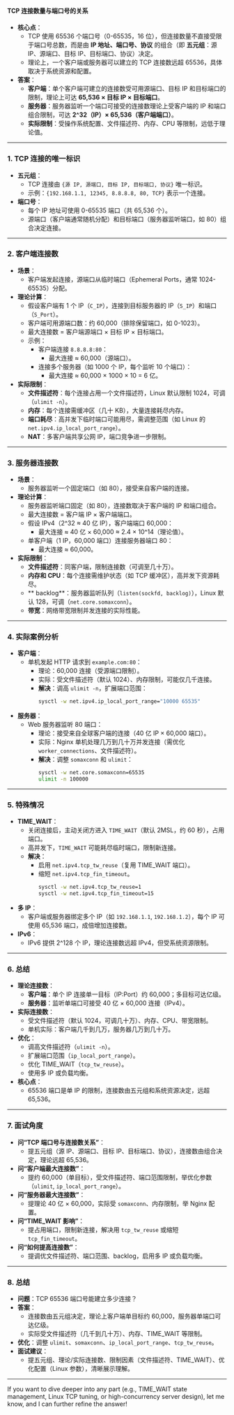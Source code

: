 
#### TCP 连接数量与端口号的关系
- **核心点**：
  - TCP 使用 65536 个端口号（0-65535，16 位），但连接数量不直接受限于端口号总数，而是由 **IP 地址、端口号、协议** 的组合（即 **五元组**：源 IP、源端口、目标 IP、目标端口、协议）决定。
  - 理论上，一个客户端或服务器可以建立的 TCP 连接数远超 65536，具体取决于系统资源和配置。
- **答案**：
  - **客户端**：单个客户端可建立的连接数受可用源端口、目标 IP 和目标端口的限制，理论上可达 **65,536 × 目标 IP × 目标端口**。
  - **服务器**：服务器监听一个端口可接受的连接数理论上受客户端的 IP 和端口组合限制，可达 **2^32（IP）× 65,536（客户端端口）**。
  - **实际限制**：受操作系统配置、文件描述符、内存、CPU 等限制，远低于理论值。

---

### 1. TCP 连接的唯一标识
- **五元组**：
  - TCP 连接由 `{源 IP, 源端口, 目标 IP, 目标端口, 协议}` 唯一标识。
  - 示例：`{192.168.1.1, 12345, 8.8.8.8, 80, TCP}` 表示一个连接。
- **端口号**：
  - 每个 IP 地址可使用 0-65535 端口（共 65,536 个）。
  - 源端口（客户端通常随机分配）和目标端口（服务器监听端口，如 80）组合决定连接。

---

### 2. 客户端连接数
- **场景**：
  - 客户端发起连接，源端口从临时端口（Ephemeral Ports，通常 1024-65535）分配。
- **理论计算**：
  - 假设客户端有 1 个 IP（`C_IP`），连接到目标服务器的 IP（`S_IP`）和端口（`S_Port`）。
  - 客户端可用源端口数：约 60,000（排除保留端口，如 0-1023）。
  - 最大连接数 = 客户端源端口 × 目标 IP × 目标端口。
  - 示例：
    - 客户端连接 `8.8.8.8:80`：
      - 最大连接 ≈ 60,000（源端口）。
    - 连接多个服务器（如 1000 个 IP，每个监听 10 个端口）：
      - 最大连接 ≈ 60,000 × 1000 × 10 = 6 亿。
- **实际限制**：
  - **文件描述符**：每个连接占用一个文件描述符，Linux 默认限制 1024，可调（`ulimit -n`）。
  - **内存**：每个连接需缓冲区（几十 KB），大量连接耗尽内存。
  - **端口耗尽**：高并发下临时端口可能用尽，需调整范围（如 Linux 的 `net.ipv4.ip_local_port_range`）。
  - **NAT**：多客户端共享公网 IP，端口竞争进一步限制。

---

### 3. 服务器连接数
- **场景**：
  - 服务器监听一个固定端口（如 80），接受来自客户端的连接。
- **理论计算**：
  - 服务器监听端口固定（如 80），连接数取决于客户端的 IP 和端口组合。
  - 最大连接数 = 客户端 IP × 客户端端口。
  - 假设 IPv4（2^32 ≈ 40 亿 IP），客户端端口 60,000：
    - 最大连接 ≈ 40 亿 × 60,000 ≈ 2.4 × 10^14（理论值）。
  - 单客户端（1 IP，60,000 端口）连接服务器端口 80：
    - 最大连接 ≈ 60,000。
- **实际限制**：
  - **文件描述符**：同客户端，限制连接数（可调至几十万）。
  - **内存和 CPU**：每个连接需维护状态（如 TCP 缓冲区），高并发下资源耗尽。
  - ** backlog**：服务器监听队列（`listen(sockfd, backlog)`），Linux 默认 128，可调（`net.core.somaxconn`）。
  - **带宽**：网络带宽限制并发连接的实际性能。

---

### 4. 实际案例分析
- **客户端**：
  - 单机发起 HTTP 请求到 `example.com:80`：
    - 理论：60,000 连接（受源端口限制）。
    - 实际：受文件描述符（默认 1024）、内存限制，可能仅几千连接。
    - **解决**：调高 `ulimit -n`，扩展端口范围：
      ```bash
      sysctl -w net.ipv4.ip_local_port_range="10000 65535"
      ```
- **服务器**：
  - Web 服务器监听 80 端口：
    - 理论：接受来自全球客户端的连接（40 亿 IP × 60,000 端口）。
    - 实际：Nginx 单机处理几万到几十万并发连接（需优化 `worker_connections`、文件描述符）。
    - **解决**：调整 `somaxconn` 和 `ulimit`：
      ```bash
      sysctl -w net.core.somaxconn=65535
      ulimit -n 100000
      ```

---

### 5. 特殊情况
- **TIME_WAIT**：
  - 关闭连接后，主动关闭方进入 `TIME_WAIT`（默认 2MSL，约 60 秒），占用端口。
  - 高并发下，`TIME_WAIT` 可能耗尽临时端口，限制新连接。
  - **解决**：
    - 启用 `net.ipv4.tcp_tw_reuse`（复用 TIME_WAIT 端口）。
    - 缩短 `net.ipv4.tcp_fin_timeout`。
      ```bash
      sysctl -w net.ipv4.tcp_tw_reuse=1
      sysctl -w net.ipv4.tcp_fin_timeout=15
      ```
- **多 IP**：
  - 客户端或服务器绑定多个 IP（如 `192.168.1.1`, `192.168.1.2`），每个 IP 可使用 65,536 端口，成倍增加连接数。
- **IPv6**：
  - IPv6 提供 2^128 个 IP，理论连接数远超 IPv4，但受系统资源限制。

---

### 6. 总结
- **理论连接数**：
  - **客户端**：单个 IP 连接单一目标（IP:Port）约 60,000；多目标可达亿级。
  - **服务器**：监听单端口可接受 40 亿 × 60,000 连接（IPv4）。
- **实际连接数**：
  - 受文件描述符（默认 1024，可调几十万）、内存、CPU、带宽限制。
  - 单机实际：客户端几千到几万，服务器几万到几十万。
- **优化**：
  - 调高文件描述符（`ulimit -n`）。
  - 扩展端口范围（`ip_local_port_range`）。
  - 优化 TIME_WAIT（`tcp_tw_reuse`）。
  - 使用多 IP 或负载均衡。
- **核心点**：
  - 65536 端口是单 IP 的限制，连接数由五元组和系统资源决定，远超 65,536。

---

### 7. 面试角度
- **问“TCP 端口号与连接数关系”**：
  - 提五元组（源 IP、源端口、目标 IP、目标端口、协议），连接数由组合决定，理论远超 65,536。
- **问“客户端最大连接数”**：
  - 提约 60,000（单目标），受文件描述符、端口范围限制，举优化参数（`ulimit`, `ip_local_port_range`）。
- **问“服务器最大连接数”**：
  - 提理论 40 亿 × 60,000，实际受 `somaxconn`、内存限制，举 Nginx 配置。
- **问“TIME_WAIT 影响”**：
  - 提占用端口，限制新连接，解决用 `tcp_tw_reuse` 或缩短 `tcp_fin_timeout`。
- **问“如何提高连接数”**：
  - 提调优文件描述符、端口范围、backlog，启用多 IP 或负载均衡。

---

### 8. 总结
- **问题**：TCP 65536 端口号能建立多少连接？
- **答案**：
  - 连接数由五元组决定，理论上客户端单目标约 60,000，服务器单端口可达亿级。
  - 实际受文件描述符（几千到几十万）、内存、TIME_WAIT 等限制。
- **优化**：调整 `ulimit`、`somaxconn`、`ip_local_port_range`、`tcp_tw_reuse`。
- **面试建议**：
  - 提五元组、理论/实际连接数、限制因素（文件描述符、TIME_WAIT）、优化配置（Linux 参数），清晰展示理解。

---

If you want to dive deeper into any part (e.g., TIME_WAIT state management, Linux TCP tuning, or high-concurrency server design), let me know, and I can further refine the answer!